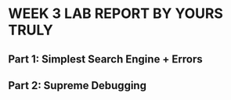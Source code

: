 # WEEK 3 LAB REPORT BY YOURS TRULY
## Part 1: Simplest Search Engine + Errors

## Part 2: Supreme Debugging
